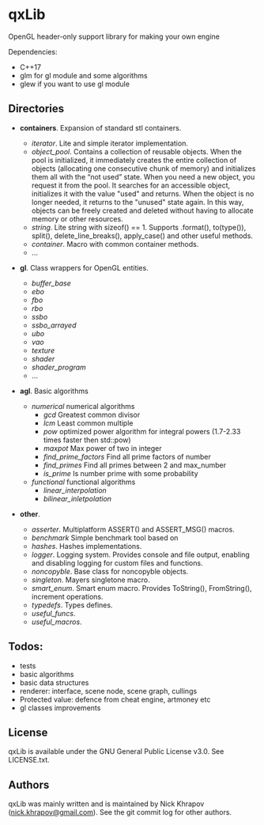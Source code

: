 # qxLib
OpenGL header-only support library for making your own engine

Dependencies:
+ C++17
+ glm for gl module and some algorithms
+ glew if you want to use gl module

## Directories

+ __containers__. Expansion of standard stl containers.
  + _iterator_. Lite and simple iterator implementation.
  + _object_pool_. Contains a collection of reusable objects. When the pool is initialized, it immediately creates the entire collection of objects (allocating one consecutive chunk of memory) and initializes them all with the “not used” state. When you need a new object, you request it from the pool. It searches for an accessible object, initializes it with the value "used" and returns. When the object is no longer needed, it returns to the "unused" state again. In this way, objects can be freely created and deleted without having to allocate memory or other resources.
  + _string_. Lite string with sizeof() == 1. Supports .format(), to(type()), split(), delete_line_breaks(), apply_case() and other useful methods.
  + _container_. Macro with common container methods. 
  + ...

+ __gl__. Class wrappers for OpenGL entities.
  + _buffer_base_
  + _ebo_
  + _fbo_
  + _rbo_
  + _ssbo_
  + _ssbo_arrayed_
  + _ubo_
  + _vao_
  + _texture_
  + _shader_
  + _shader_program_
  + ...
  
+ __agl__. Basic algorithms
  + _numerical_ numerical algorithms
    + _gcd_ Greatest common divisor
    + _lcm_ Least common multiple
    + _pow_ optimized power algorithm for integral powers (1.7-2.33 times faster then std::pow)
    + _maxpot_ Max power of two in integer
    + _find_prime_factors_ Find all prime factors of number
    + _find_primes_ Find all primes between 2 and max_number
    + _is_prime_ Is number prime with some probability
  + _functional_ functional algorithms
    + _linear_interpolation_
    + _bilinear_inletpolation_
  
+ __other__. 
  + _asserter_. Multiplatform ASSERT() and ASSERT_MSG() macros.
  + _benchmark_ Simple benchmark tool based on <chrono>
  + _hashes_. Hashes implementations.
  + _logger_. Logging system. Provides console and file output, enabling and disabling logging for custom files and functions.
  + _noncopyble_. Base class for noncopyble objects.
  + _singleton_. Mayers singletone macro.
  + _smart_enum_. Smart enum macro. Provides ToString(), FromString(), increment operations.
  + _typedefs_. Types defines.
  + _useful_funcs_. 
  + _useful_macros_. 
  
## Todos:
  + tests
  + basic algorithms
  + basic data structures
  + renderer: interface, scene node, scene graph, cullings
  + Protected value: defence from cheat engine, artmoney etc
  + gl classes improvements
  
## License

qxLib is available under the GNU General Public License v3.0. See LICENSE.txt.


## Authors

qxLib was mainly written and is maintained by Nick Khrapov
(nick.khrapov@gmail.com). See the git commit log for other authors.
